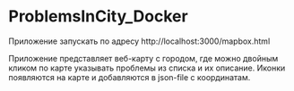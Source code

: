 # ProblemsInCity_Docker

Приложение запускать по адресу http://localhost:3000/mapbox.html

Приложение представляет веб-карту с городом, где можно двойным кликом по карте указывать проблемы из списка и их описание. Иконки появляются на карте и добавляются в json-file с координатам. 